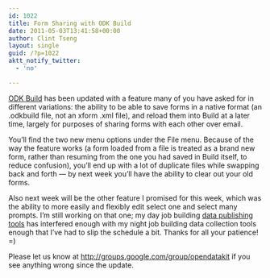 ```yaml
---
id: 1022
title: Form Sharing with ODK Build
date: 2011-05-03T13:41:58+00:00
author: Clint Tseng
layout: single
guid: /?p=1022
aktt_notify_twitter:
  - 'no'

---
```

[ODK Build](http://build.opendatakit.org) has been updated with a feature many of you have asked for in different variations: the ability to be able to save forms in a native format (an .odkbuild file, not an xform .xml file), and reload them into Build at a later time, largely for purposes of sharing forms with each other over email.

You’ll find the two new menu options under the File menu. Because of the way the feature works (a form loaded from a file is treated as a brand new form, rather than resuming from the one you had saved in Build itself, to reduce confusion), you’ll end up with a lot of duplicate files while swapping back and forth — by next week you’ll have the ability to clear out your old forms.

Also next week will be the other feature I promised for this week, which was the ability to more easily and flexibly edit select one and select many prompts. I’m still working on that one; my day job building [data publishing tools](http://www.socrata.com/) has interfered enough with my night job building data collection tools enough that I’ve had to slip the schedule a bit. Thanks for all your patience! =)

Please let us know at <http://groups.google.com/group/opendatakit> if you see anything wrong since the update.

